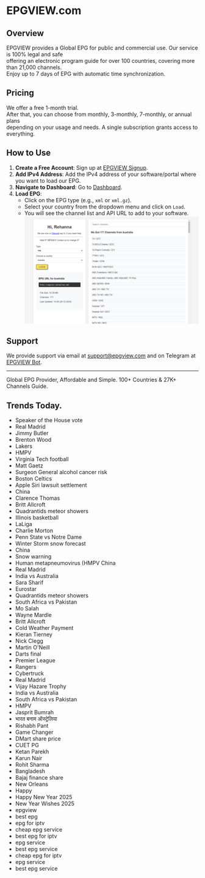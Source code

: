 # EPGVIEW.com



## Overview
EPGVIEW provides a Global EPG for public and commercial use. Our service is 100% legal and safe\
offering an electronic program guide for over 100 countries, covering more than 21,000 channels.\
Enjoy up to 7 days of EPG with automatic time synchronization.

## Pricing
We offer a free 1-month trial. \
After that, you can choose from monthly, 3-monthly, 7-monthly, or annual plans \
depending on your usage and needs. A single subscription grants access to everything.

## How to Use
1. **Create a Free Account**: Sign up at [EPGVIEW Signup](https://epgview.com/signup.php).
2. **Add IPv4 Address**: Add the IPv4 address of your software/portal where you want to load our EPG.
3. **Navigate to Dashboard**: Go to [Dashboard](https://epgview.com/dashboard.php).
4. **Load EPG**:
   - Click on the EPG type (e.g., `xml` or `xml.gz`).
   - Select your country from the dropdown menu and click on `Load`.
   - You will see the channel list and API URL to add to your software.
![EPGVIEW](img/dashboard.png)
## Support
We provide support via email at [support@epgview.com](mailto:support@epgview.com) and on Telegram at [EPGVIEW Bot](https://t.me/epgview_bot).

---

Global EPG Provider, Affordable and Simple. 100+ Countries & 27K+ Channels Guide.

## Trends Today.

- Speaker of the House vote
- Real Madrid
- Jimmy Butler
- Brenton Wood
- Lakers
- HMPV
- Virginia Tech football
- Matt Gaetz
- Surgeon General alcohol cancer risk
- Boston Celtics
- Apple Siri lawsuit settlement
- China
- Clarence Thomas
- Britt Allcroft
- Quadrantids meteor showers
- Illinois basketball
- LaLiga
- Charlie Morton
- Penn State vs Notre Dame
- Winter Storm snow forecast
- China
- Snow warning
- Human metapneumovirus (HMPV China
- Real Madrid
- India vs Australia
- Sara Sharif
- Eurostar
- Quadrantids meteor showers
- South Africa vs Pakistan
- Mo Salah
- Wayne Mardle
- Britt Allcroft
- Cold Weather Payment
- Kieran Tierney
- Nick Clegg
- Martin O'Neill
- Darts final
- Premier League
- Rangers
- Cybertruck
- Real Madrid
- Vijay Hazare Trophy
- India vs Australia
- South Africa vs Pakistan
- HMPV
- Jasprit Bumrah
- भारत बनाम ऑस्ट्रेलिया
- Rishabh Pant
- Game Changer
- DMart share price
- CUET PG
- Ketan Parekh
- Karun Nair
- Rohit Sharma
- Bangladesh
- Bajaj finance share
- New Orleans
- Happy
- Happy New Year 2025
- New Year Wishes 2025
- epgview
- best epg
- epg for iptv
- cheap epg service
- best epg for iptv
- epg service
- best epg service
- cheap epg for iptv
- epg service
- best epg service
